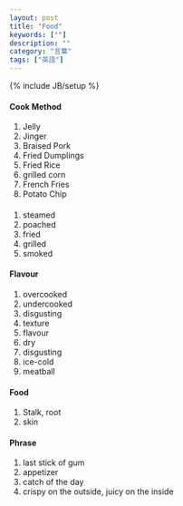 ```yaml
---
layout: post
title: "Food"
keywords: [""]
description: ""
category: "言葉"
tags: ["英語"]
---
```

{% include JB/setup %}


#### Cook Method
1. Jelly
2. Jinger
1. Braised Pork
2. Fried Dumplings
3. Fried Rice
4. grilled corn
2. French Fries
3. Potato Chip

####
1. steamed
2. poached
3. fried
4. grilled
5. smoked

#### Flavour
1. overcooked
2. undercooked
3. disgusting
4. texture
5. flavour
6. dry
7. disgusting
8. ice-cold
8. meatball



#### Food
1. Stalk, root
2. skin

#### Phrase
1. last stick of gum
2. appetizer
3. catch of the day
6. crispy on the outside, juicy on the inside
